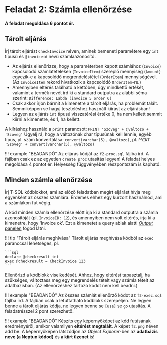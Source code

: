 # Feladat 2: Számla ellenőrzése

**A feladat megoldása 6 pontot ér.**

## Tárolt eljárás

Írj tárolt eljárást `CheckInvoice` néven, aminek bemeneti paramétere egy `int` típusú és `@invoiceid` nevű számlaazonosító.

- Az eljárás ellenőrizze, hogy a paraméterben kapott számlához (`Invoice`) kapcsolódó számlatételeken (`InvoiceItem`) szereplő mennyiség (`Amount`) egyezik-e a kapcsolódó megrendeléstétel (`OrderItem`) mennyiségével. (Az `InvoiceItem` rekord hivatkozik a kapcsolódó `OrderItem`-re.)
- Amennyiben eltérés található a kettőben, úgy mindkettő értékét, valamint a termék nevét írd ki a standard outputra az alábbi séma szerint: `Difference: Labda (invoice 5 order 6)`
- Csak akkor írjon bármit a kimenetre a tárolt eljárás, ha problémát talált. Semmiképpen se hagyj teszteléshez használt kiírást az eljárásban!
- Legyen az eljárás `int` típusú visszatérési értéke 0, ha nem kellett semmit kiírni a kimenetre, és 1, ha kellett.

A kiíráshoz használd a `print` parancsot: `PRINT 'Szoveg' + @valtozo + 'Szoveg'` Ügyelj rá, hogy a változónak char típusúnak kell lennie, egyéb típus, pl. szám konvertálása: `convert(varchar(5), @valtozo)`, pl. `PRINT 'Szoveg' + convert(varchar(5), @valtozo)`

!!! example "BEADANDÓ"
    Az eljárás kódját az `f2-proc.sql` fájlba írd. A fájlban csak ez az egyetlen `create proc` utasítás legyen! A feladat helyes megoldása 4 pontot ér. Helyesség függvényében részpontszám is kapható.

## Minden számla ellenőrzése

Írj T-SQL kódblokkot, ami az előző feladatban megírt eljárást hívja meg egyenként az összes számlára. Érdemes ehhez egy kurzort használnod, ami a számlákon fut végig.

A kód minden számla ellenőrzése előtt írja ki a standard outputra a számla azonosítóját (pl. `InvoiceID: 12`), és amennyiben nem volt eltérés, írja ki a kimenetre, hogy 'Invoice ok'. Ezt a kimenetet a query ablak alatti [_Output_ panelen](https://docs.microsoft.com/en-us/sql/ssms/scripting/transact-sql-debugger-output-window) fogod látni.

!!! tip "Tárolt eljárás meghívása"
    Tárolt eljárás meghívása kódból az `exec` paranccsal lehetséges, pl.

    ```sql
    declare @checkresult int
    exec @checkresult = CheckInvoice 123
    ```
Ellenőrizd a kódblokk viselkedését. Ahhoz, hogy eltérést tapasztalj, ha szükséges, változtass meg egy megrendelés tételt vagy számla tételt az adatbázisban. (Az ellenőrzéshez tartozó kódot nem kell beadni.)

!!! example "BEADANDÓ"
    Az összes számlát ellenőrző kódot az `f2-exec.sql` fájlba írd. A fájlban csak a lefuttatható kódblokk szerepeljen. Ne legyen benne a tárolt eljárás kódja, ne legyen benne se `[use]` se `go` utasítás. A feladatrésszel 2 pont szerezhető.

!!! example "BEADANDÓ"
    Készíts egy képernyőképet az kód futásának eredményéről, amikor valamilyen **eltérést megtalált**. A képet `f2.png` néven add be. A képernyőképen látszódjon az _Object Explorer_-ben az **adatbázis neve (a Neptun kódod)** és **a kiírt üzenet** is!
